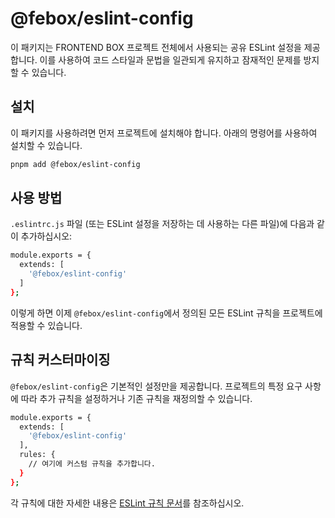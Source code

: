 # @febox/eslint-config

이 패키지는 FRONTEND BOX 프로젝트 전체에서 사용되는 공유 ESLint 설정을 제공합니다. 이를 사용하여 코드 스타일과 문법을 일관되게 유지하고 잠재적인 문제를 방지할 수 있습니다.

## 설치

이 패키지를 사용하려면 먼저 프로젝트에 설치해야 합니다. 아래의 명령어를 사용하여 설치할 수 있습니다.

```bash
pnpm add @febox/eslint-config
```

## 사용 방법

`.eslintrc.js` 파일 (또는 ESLint 설정을 저장하는 데 사용하는 다른 파일)에 다음과 같이 추가하십시오:

```bash
module.exports = {
  extends: [
    '@febox/eslint-config'
  ]
};
```

이렇게 하면 이제 `@febox/eslint-config`에서 정의된 모든 ESLint 규칙을 프로젝트에 적용할 수 있습니다.

## 규칙 커스터마이징

`@febox/eslint-config`은 기본적인 설정만을 제공합니다. 프로젝트의 특정 요구 사항에 따라 추가 규칙을 설정하거나 기존 규칙을 재정의할 수 있습니다.

```bash
module.exports = {
  extends: [
    '@febox/eslint-config'
  ],
  rules: {
    // 여기에 커스텀 규칙을 추가합니다.
  }
};
```

각 규칙에 대한 자세한 내용은 [ESLint 규칙 문서](https://eslint.org/docs/latest/rules/)를 참조하십시오.
